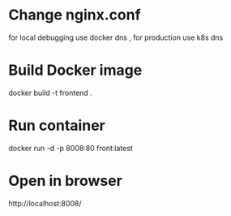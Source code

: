 # Change nginx.conf 
for local debugging use docker dns , for production use k8s dns

# Build Docker image
docker build -t frontend .

# Run container
docker run -d -p 8008:80 front:latest

# Open in browser
http://localhost:8008/
